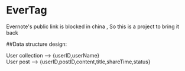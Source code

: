 # EverTag

Evernote's public link is blocked in china , So this is a project to bring it back


##Data structure design:

User collection --> {userID,userName}  
User post --> {userID,postID,content,title,shareTime,status}
